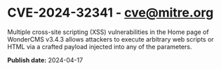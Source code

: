 # CVE-2024-32341 - cve@mitre.org

Multiple cross-site scripting (XSS) vulnerabilities in the Home page of WonderCMS v3.4.3 allows attackers to execute arbitrary web scripts or HTML via a crafted payload injected into any of the parameters.

**Publish date:** 2024-04-17

